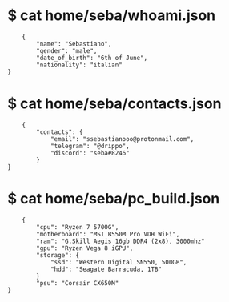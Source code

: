 ﻿  # $ cat home/seba/whoami.json
      
        {
    	    "name": "Sebastiano",
    		"gender": "male",
    		"date_of_birth": "6th of June",
    		"nationality": "italian"
    }

   # $ cat home/seba/contacts.json
       
        {
    	    "contacts": {
    		    "email": "ssebastianooo@protonmail.com",
    		    "telegram": "@drippo",
    		    "discord": "seba#8246"
    		}
    }

# $ cat home/seba/pc_build.json

    
        {
    	    "cpu": "Ryzen 7 5700G",
    	    "motherboard": "MSI B550M Pro VDH WiFi",
    	    "ram": "G.Skill Aegis 16gb DDR4 (2x8), 3000mhz"
    	    "gpu": "Ryzen Vega 8 iGPU",
    	    "storage": {
    		    "ssd": "Western Digital SN550, 500GB",
    		    "hdd": "Seagate Barracuda, 1TB"
    		}
    		"psu": "Corsair CX650M"
    }
